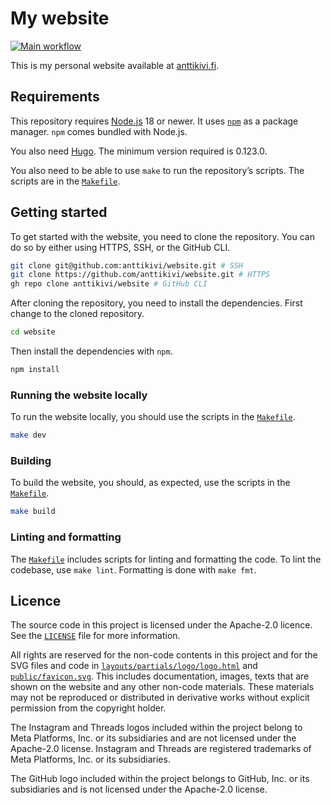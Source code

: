 # My website

[![Main workflow](https://github.com/anttikivi/website/actions/workflows/main.yml/badge.svg)](https://github.com/anttikivi/website/actions/workflows/main.yml)

This is my personal website available at
[anttikivi.fi](https://www.anttikivi.fi).

## Requirements

This repository requires [Node.js](https://nodejs.org) 18 or newer. It uses
[`npm`](https://www.npmjs.com) as a package manager. `npm` comes bundled with
Node.js.

You also need [Hugo](https://gohugo.io). The minimum version required is
0.123.0.

You also need to be able to use `make` to run the repository’s scripts. The
scripts are in the [`Makefile`](/Makefile).

## Getting started

To get started with the website, you need to clone the repository. You can do so
by either using HTTPS, SSH, or the GitHub CLI.

```sh
git clone git@github.com:anttikivi/website.git # SSH
git clone https://github.com/anttikivi/website.git # HTTPS
gh repo clone anttikivi/website # GitHub CLI
```

After cloning the repository, you need to install the dependencies. First change
to the cloned repository.

```sh
cd website
```

Then install the dependencies with `npm`.

```sh
npm install
```

### Running the website locally

To run the website locally, you should use the scripts in the
[`Makefile`](/Makefile).

```sh
make dev
```

### Building

To build the website, you should, as expected, use the scripts in the
[`Makefile`](/Makefile).

```sh
make build
```

### Linting and formatting

The [`Makefile`](/Makefile) includes scripts for linting and formatting the
code. To lint the codebase, use `make lint`. Formatting is done with `make fmt`.

## Licence

The source code in this project is licensed under the Apache-2.0 licence. See
the [`LICENSE`](LICENSE) file for more information.

All rights are reserved for the non-code contents in this project and for the
SVG files and code in
[`layouts/partials/logo/logo.html`](layouts/partials/logo/logo.html) and
[`public/favicon.svg`](public/favicon.svg). This includes documentation, images,
texts that are shown on the website and any other non-code materials. These
materials may not be reproduced or distributed in derivative works without
explicit permission from the copyright holder.

The Instagram and Threads logos included within the project belong to Meta
Platforms, Inc. or its subsidiaries and are not licensed under the Apache-2.0
license. Instagram and Threads are registered trademarks of Meta Platforms, Inc.
or its subsidiaries.

The GitHub logo included within the project belongs to GitHub, Inc. or its
subsidiaries and is not licensed under the Apache-2.0 license.
